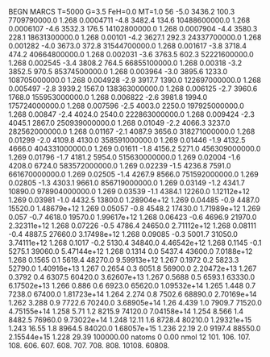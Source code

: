 BEGN
MARCS T=5000 G=3.5 FeH=0.0 MT=1.0
                  56
-5.0 3436.2 100.3 7709790000.0 1.268 0.0004711 
-4.8 3482.4 134.6 10488600000.0 1.268 0.0006107 
-4.6 3532.3 176.5 14102800000.0 1.268 0.0007904 
-4.4 3580.3 228.1 18631300000.0 1.268 0.00101 
-4.2 3627.1 292.3 24337700000.0 1.268 0.001282 
-4.0 3673.0 372.8 31544700000.0 1.268 0.001617 
-3.8 3718.4 474.2 40664800000.0 1.268 0.002031 
-3.6 3763.5 602.3 52221600000.0 1.268 0.002545 
-3.4 3808.2 764.5 66855100000.0 1.268 0.00318 
-3.2 3852.5 970.5 85374500000.0 1.268 0.003964 
-3.0 3895.6 1233.0 108705000000.0 1.268 0.004928 
-2.9 3917.7 1390.0 122697000000.0 1.268 0.005497 
-2.8 3939.2 1567.0 138363000000.0 1.268 0.006125 
-2.7 3960.6 1768.0 155953000000.0 1.268 0.006822 
-2.6 3981.8 1994.0 175724000000.0 1.268 0.007596 
-2.5 4003.0 2250.0 197925000000.0 1.268 0.00847 
-2.4 4024.0 2540.0 222863000000.0 1.268 0.009424 
-2.3 4045.1 2867.0 250939000000.0 1.268 0.01049 
-2.2 4066.3 3237.0 282562000000.0 1.268 0.01167 
-2.1 4087.9 3656.0 318271000000.0 1.268 0.01299 
-2.0 4109.8 4130.0 358591000000.0 1.269 0.01446 
-1.9 4132.5 4666.0 404331000000.0 1.269 0.01611 
-1.8 4156.2 5271.0 456309000000.0 1.269 0.01796 
-1.7 4181.2 5954.0 515630000000.0 1.269 0.02004 
-1.6 4208.0 6724.0 583572000000.0 1.269 0.02239 
-1.5 4236.8 7591.0 661670000000.0 1.269 0.02505 
-1.4 4267.9 8566.0 751592000000.0 1.269 0.02805 
-1.3 4303.1 9661.0 856719000000.0 1.269 0.03149 
-1.2 4341.7 10890.0 978904000000.0 1.269 0.03539 
-1.1 4384.1 12260.0 1.12112e+12 1.269 0.03981 
-1.0 4432.5 13800.0 1.28904e+12 1.269 0.04485 
-0.9 4487.0 15520.0 1.48679e+12 1.269 0.05057 
-0.8 4548.2 17430.0 1.71989e+12 1.269 0.057 
-0.7 4618.0 19570.0 1.99617e+12 1.268 0.06423 
-0.6 4696.9 21970.0 2.32311e+12 1.268 0.07226 
-0.5 4786.4 24650.0 2.71112e+12 1.268 0.08111 
-0.4 4887.5 27660.0 3.17498e+12 1.268 0.09085 
-0.3 5001.7 31050.0 3.74111e+12 1.268 0.1017 
-0.2 5130.4 34840.0 4.46542e+12 1.268 0.1145 
-0.1 5275.1 39060.0 5.47144e+12 1.268 0.1314 
0.0 5437.4 43600.0 7.0188e+12 1.268 0.1565 
0.1 5619.4 48270.0 9.59913e+12 1.267 0.1972 
0.2 5823.3 52790.0 1.40916e+13 1.267 0.2654 
0.3 6051.8 56900.0 2.20472e+13 1.267 0.3792 
0.4 6307.5 60420.0 3.62607e+13 1.267 0.5688 
0.5 6593.1 63330.0 6.17502e+13 1.266 0.886 
0.6 6923.0 65620.0 1.09532e+14 1.265 1.448 
0.7 7238.0 67400.0 1.81723e+14 1.264 2.274 
0.8 7502.6 68890.0 2.70169e+14 1.262 3.288 
0.9 7722.6 70240.0 3.68905e+14 1.26 4.439 
1.0 7909.7 71520.0 4.75155e+14 1.258 5.71 
1.2 8215.9 74120.0 7.04158e+14 1.254 8.566 
1.4 8482.5 76960.0 9.73022e+14 1.248 12.11 
1.6 8728.4 80210.0 1.29321e+15 1.243 16.55 
1.8 8964.5 84020.0 1.68057e+15 1.236 22.19 
2.0 9197.4 88550.0 2.15544e+15 1.228 29.39 
100000.00
natoms              0      0.00
nmol          12
          101.         106.       107.      108.         606.        607.        608.
          707.         708.       808.    10108.       60808.
